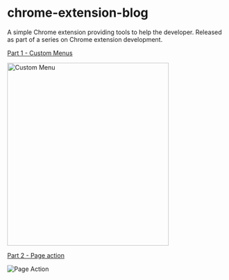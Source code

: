 chrome-extension-blog
=====================

A simple Chrome extension providing tools to help the developer. Released as part of a series on Chrome extension development.

[Part 1 - Custom Menus](http://wegowise.github.io/blog/2014/01/21/customizing-google-chrome/)

<img src='http://wegowise.github.io/images/chrome_custom_menu.png' alt='Custom Menu' height='420' width='372'></img>

[Part 2 - Page action](http://wegowise.github.io/blog/2014/02/06/customizing-google-chrome-part-2-of-3/)

![Page Action](http://wegowise.github.io/images/chrome_page_action.png)
